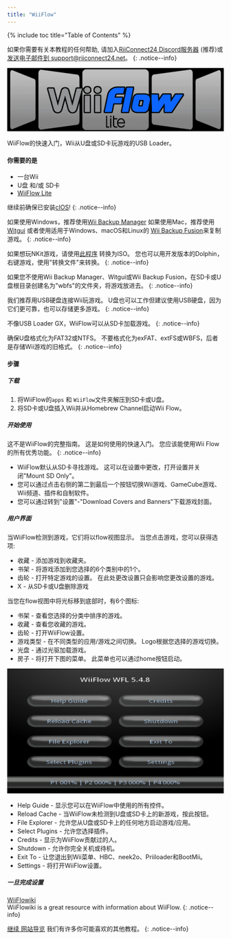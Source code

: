 ```yaml
---
title: "WiiFlow"
---
```


{% include toc title="Table of Contents" %}

如果你需要有关本教程的任何帮助, 请加入[RiiConnect24 Discord服务器](https://discord.gg/rc24) (推荐)或 [发送电子邮件到 support@riiconnect24.net](mailto:support@riiconnect24.net)。
{: .notice--info}

![WiiFlow](/images/wiiflowlogo.png)

WiiFlow的快速入门，Wii从U盘或SD卡玩游戏的USB Loader。

#### 你需要的是

* 一台Wii
* U盘 和/或 SD卡
* [WiiFlow Lite](https://hbb1.oscwii.org/hbb/wiiflow/wiiflow.zip)

继续前确保已安装[cIOS](/cios)!
{: .notice--info}

如果使用Windows，推荐使用[Wii Backup Manager](/wiibackupmanager) 如果使用Mac，推荐使用[Witgui](https://desairem.com/wordpress/category/witgui-download/) 或者使用适用于Windows、macOS和Linux的 [Wii Backup Fusion](https://github.com/larsenv/Wii-Backup-Fusion)来复制游戏。
{: .notice--info}

如果想玩NKit游戏，请使用[此程序](https://gbatemp.net/download/nkit.36157/) 转换为ISO。 您也可以用开发版本的Dolphin，右键游戏，使用"转换文件"来转换。
{: .notice--info}

如果您不使用Wii Backup Manager、Witgui或Wii Backup Fusion，在SD卡或U盘根目录创建名为"wbfs"的文件夹，将游戏放进去。
{: .notice--info}

我们推荐用USB硬盘连接Wii玩游戏。 U盘也可以工作但建议使用USB硬盘，因为它们更可靠，也可以存储更多游戏。
{: .notice--info}

不像USB Loader GX，WiiFlow可以从SD卡加载游戏。
{: .notice--info}

确保U盘格式化为FAT32或NTFS。 不要格式化为exFAT、extFS或WBFS，后者是存储Wii游戏的旧格式。
{: .notice--info}

#### 步骤

##### 下载

1. 将WiiFlow的`apps` 和 `WiiFlow`文件夹解压到SD卡或U盘。
2. 将SD卡或U盘插入Wii并从Homebrew Channel启动Wii Flow。

##### 开始使用

这不是WiiFlow的完整指南。 这是如何使用的快速入门。 您应该能使用Wii Flow的所有优秀功能。
{: .notice--info}

* WiiFlow默认从SD卡寻找游戏。 这可以在设置中更改，打开设置并关闭"Mount SD Only"。
* 您可以通过点击右侧的第二到最后一个按钮切换Wii游戏、GameCube游戏、Wii频道、插件和自制软件。
* 您可以通过转到"设置"-"Download Covers and Banners"下载游戏封面。

##### 用户界面

当WiiFlow检测到游戏，它们将以flow视图显示。 当您点击游戏，您可以获得选项:

* 收藏 - 添加游戏到收藏夹。
* 书架 - 将游戏添加到您选择的6个类别中的1个。
* 齿轮 - 打开特定游戏的设置。 在此处更改设置只会影响您更改设置的游戏。
* X - 从SD卡或U盘删除游戏

当您在flow视图中将光标移到底部时，有6个图标:

* 书架 - 查看您选择的分类中排序的游戏。
* 收藏 - 查看您收藏的游戏。
* 齿轮 - 打开WiiFlow设置。
* 游戏类型 - 在不同类型的应用/游戏之间切换。 Logo根据您选择的游戏切换。
* 光盘 - 通过光驱加载游戏。
* 房子 - 将打开下图的菜单。 此菜单也可以通过home按钮启动。

![WF_menu](images/WFmenu.png)

* Help Guide - 显示您可以在WiiFlow中使用的所有控件。
* Reload Cache - 当WiiFlow未检测到U盘或SD卡上的新游戏，按此按钮。
* File Explorer - 允许您从U盘或SD卡上的任何地方启动游戏/应用。
* Select Plugins - 允许您选择插件。
* Credits - 显示为WiiFlow贡献过的人。
* Shutdown - 允许你完全关机或待机。
* Exit To - 让您退出到Wii菜单、HBC、neek2o、Priiloader和BootMii。
* Settings - 将打开WiiFlow设置。

##### 一旦完成设置

[WiiFlowiki](https://sites.google.com/site/WiiFlowiki4/)<br> WiiFlowiki is a great resource with information about WiiFlow.
{: .notice--info}

[继续 网站导览](site-navigation) 我们有许多你可能喜欢的其他教程。
{: .notice--info}
